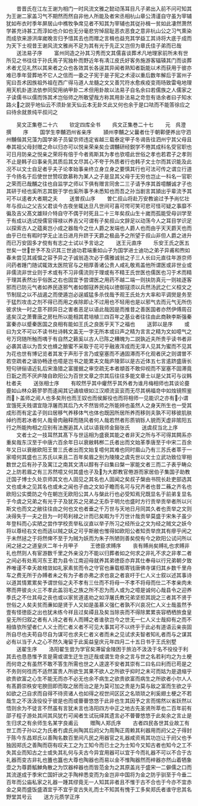 <!-- { "loadSidebar": true } -->
　　昔晋氏在江左王谢为相门一时风流文雅之懿动荡耳目凡子弟出入前不问可知其为王谢二家盖习气不期然而然自非他人所能及者宋丞相杭山章公清谨自守虽为宰辅犹如布衣时季年屏居山中樵牧争席见者不知其为宰辅也其従孙楫一贫如此凄然萧然学甚充诗甚工而淳如也介如也无分毫悲穷悼屈耻恶衣恶食之意非杭山公之习气熏染而成欤来游洪庠嵗晚言归予惜其去也而赠之言楫也益充其学益工其诗将大底于成而为天下士视昔王谢风流文雅尚不足为其有光于先正又岂但为章氏佳子弟而已哉
　　送法易子序
　　富州同造之孙其习秀而文其儒喜谈葬术凡地理家前所未有世所见之书往往于孙氏焉子宪独朴而野近年有凊江皮氏好客务施游客辐辏其门而谈葬术者尤见礼然以其来者之众也各效其长各逞其异闻者熟知者翫能以术而获用于彼亦难已季年营葬地不它人之信而一委之子宪于是子宪之术浸以重后数年解后于富州子宪曰吾术因族祖外祖在西广得马道人龙髓之文又善咒符水愈疾疫变雨旸致雷电地理用天机卦道法依参同契用纳甲卦二术但用卦故以法易子自名余曰若儒族之人儒家之子读儒书以儒而饰其术岂俗师之所敢望哉方称其用卦法易之竒忽有诰余者曰子知水路火之説乎地仙云不须卦坐天仙云本无卦爻此又何也余于是口呿而不能答徐应之曰待余就景纯平叔问之



　　吴文正集卷二十六
　　钦定四库全书
　　呉文正集巻二十七
　　元　呉澄　撰
　　序
　　国学生李黼泗州省亲序
　　頴州李黼之父曩者仕于朝鄿便养出守泗州黼偕其兄藻为国学弟子员留京师违定省越三载泰定甲子冬谒告往泗州宁其父母且奉其祖父母封赠之命以归亦可以悦亲荣亲矣佥谓黼研经鋭学不倦其成科名受官职也可日月防亲之悦亲之荣将有倍于今者焉斯其为孝也欤噫此世俗之孝也若君子之孝则不止是韩子曰事亲先其质后其文尽其心不夸于外质者行也韩子文士尔而其识能及此况不以文士自足者乎夫子论孝始事亲终立身立身之要慎其行也可法可传之谓立行道于今扬名于后使世世赞叹歆慕称为某人之子是显其父母于无穷也岂止一科名一官职之荣而已哉黼之往也自监学之师以下俱有赠言同舍二三子请予序其首噫黼诚才子也其研于经也奚所志其鋭于学也奚所事予未悉知也而吾之孙当剧言其頴出乎辈流予其可不以逺者大者期之夫
　　送曽叔山序
　　曽仁叔山将赴万安教谕过予予尚忆壮年与叔山之父吉父君谈今古夜坐辄达旦凡世间可喜可愕可笑可悲可怪可疑之事靡不徧及吉父髙文雄辩介特自守不偶于时死且二十三年矣叔山生十嵗而孤能受母训学至于有成以选试授儒官得禄以养吉父可谓有子矣叔山文辞足以动荡今人之耳目学识足以探索古人之蕴奥岂小成之器哉今之仕人爵之发端也人爵人也而由乎天天爵天也而由乎已仕有暇时学无止法日进月升跻于天爵之极品予之所望于叔山非但人爵之进升而已万安固多才傥有有志之士试以予言谂之
　　送王元直序
　　乐安王氏之医五世矣一世世予不及识其三世迪功君端重如山子为国学进士迪功之弟子异甫和煦如春未尝见其戚愠之容予异之子诚翁造次必于儒雅诚翁之子三人长曰元直往年游京师问药者踵门随试辄效太医院官与之相厚善诸公贵人咸礼敬焉盖他所谓医或非世业或非儒流非世业则于术或有不习非儒流则于理或有不精王氏世医也儒医也习于术而精于理其表然出乎俗医之右也固宜予尝谓医之用药不越二端一则扶防真元一则袪逐客邪而已防元气者如养民逐邪气者如御冦养民纯以徳御冦须以兵然汤武之仁义桓文之节制屈之以不战遏之而使遁岂必逞威猛多杀伐哉予观王氏处方大率和平调爕是务至于猛烈攻击之剂不得已而用之疾除即止不过用也不轻用也是以邪气去而元气无所伤彼求快一时之意不顾异日之害者恶足以语此哉因是而推昔之善医国者亦然伊傅周召逺矣汉之萧曹唐之房杜所以能相其君培植三四百年之基业者往往由此商鞅李斯强秦富秦亦以蹙秦医国之良相有能如王氏之良医乎天下之福也
　　送郭以是序
　　或曰为文不可以不读书杜诗韩文盖无一字无所本或曰声之精为言言之精为文如噫气之号万窍随所触而喁于有自然之籁奚以古人已陈之糟魄为二説孰近夫所贵乎读书者非必袭其语以为吾文也蜂之酿蜜不采取于花可乎融液浑成而无滓人见其为蜜而不见其为花也世有博记览者其发于声形于言乃或窒塞而不通固滞而不化观者厌之则谓曽不若空疏者之谐协畅逹也噫是岂书之能累夫文哉庐陵郭以是古近体五七言逺跻盛唐长短句骈俪语近轧后宋渔猎之富援据之审空疏无本者頫首不敢仰视而不室塞不固滞竟日翫之而不厌庐陵自欧阳公为百世文章之宗其后往往多能文章士以是父其可与议韩杜者夫
　　送张相士序
　　有皎然乎其中癯然乎其外者为谁月梅相师也其谈论亹亹如山林众籁翏翏而逺闻其记诵琅珢如江汉顺流衮衮而无尽其祸福竒中如烛镜照鉴而卜盖师之阅人也多矣刑也而王奴也而侯厮役也而将相师一见能识之亦有小谓宜饿死夭贱谓宜隐浮屠而其后乃大不然皆师之所能辨也虽然人之身天所生也一受其成形而有定孟子则曰居移气养移体气也体也既因所居所养而移则夫孰不可移彼肌肤绰约而若冰者何人哉骨肉融释而随风者何人哉若然者形质销铄人貌而天虚非隂阳五行之所能拘相之应别有法邂逅其人试以语我师金谿张氏
　　送虞叔当北上序
　　文者士之一技耳然其髙下与世运相为盛衰其能之者非天之所与不可得其闗系亦重矣哉东汉至于中唐六百余年日以衰敝韩栁二氏者出而文始革季唐至于中宋二百余年又日以衰敝欧阳王曽三氏者出而文始复噫何其难也同时眉山乃有三苏氏者萃于一家噫何其盛也三苏氏以来且二百年矣眉之别为陵陵之虞先世以文士立武功致位宰相数世之后有孙子及寓江之南其文清以醇有子曰集曰槃一家能文者三而二子表乎畴众之上防若眉之有三苏然噫又何其盛也子及为大郡教官倦游而家居伯子集国子助教迁国子博士久处京师其文也人固见之其名也人固闻之矣叔子槃由书院长赴吏部选其文也或未之见其名也或未之闻也子由之文如子瞻而名可与兄齐者也昔二蘓之齐名也欧阳公实奬防之今在朝岂无欧阳公其人与槃此行也必受知焉兄既显名于前弟复显名于今虞之兄弟之有光于子及犹苏之兄弟之无忝于明允也盛时方行贡举贡举者所以兴斯文也而文之敝往往由之何也文也者垂之千万世与天地日月同其久者也贡举之文则决得失于一夫之目为一时苟利禄之计而已矣暇为千万世计哉贡举莫盛于宋朱子虽少年登科而心实陋之尝作学校贡举私议直以举子所习之经所业之文为经之贼文之妖今将以尊经右文也而适以贼之妖之可乎斯敝也惟得如欧阳公者知贡举庶其有瘳乎闲之于未然拯之于将然俾不至于为贼为妖而为朱子所陋则善矣傥有今之欧阳公试问所以闲之拯之之道皇庆二年十月甲子
　　王徳臣求赙序
　　丧有赙尚矣赙礼也求赙非礼也然则人有宦游数千里之外亲没力不能以归葬者如之何求之非礼不求之非孝二者之间必有处焉河东王君为县令江南迎母就养其弟徳臣亦弃其仕奉母以行兄弟朝夕致养唯谨不幸夭故棺敛如礼家素贫而令之守官也亷载柩寄钱唐佛寺谋归其乡数千里舟车之费无所于办赙者未之有为子者亦弗之求也哀之者哀吁于仁人义士叙以述其事诗以道其情累累矣予谓世俗之夫不孝有三仕而不将母一不孝不将母而仕二不孝亲肉未寒而畀彼炎火三不孝此盖羽毛之族之所不忍为而人或为之噫是诚何心哉县令之迎养季氏之不仕其母之丧也或以家贫道逺劝之如浮屠氏教兄弟坚拒其説之三者其不贤于世俗之人矣夫贫而亷如是贤于人又如是虽慕义强仁者孰不兴哀况仁人义士哉虽然予壹有怪徳臣之出也犹未练今祥且过矣禫且及矣当除丧而不得除累累丧容栖栖旅食皇皇无所归叙之者有人诗之者有人而赙之者谁欤岂今之世无一仁人义士哉抑有之而不相值欤所望者仁人义士而仁者义者不可见大事其可不以终乎于此必有道语云亲丧固所自尽也夫苟自尽自为谋可也求夫仁者义者而未之见试求夫智者知礼者而与之谋其必有以当于人之心不然久淹留于此奚益皇庆元年四月二十五日书于王氏别墅
　　送翟生序
　　洛阳翟生尝为学官矣滞留金陵困于旅泊不汲汲于名不役役于利其去也恳恳惟予言是需或谓生迂生岂迂哉或谓生竒余之言与世之名若利均之为土梗而何竒之有虽然不敢不答生所需也世之人遑遑不安者其崇有二曰名曰利而已苟是之不务则何徃而不适然富贵人所欲生其果不欲人之所欲乎抑时之未可而姑为是退缩乎欲贵欲富之心生不能无而亦不必无也余不病生之欲贵欲富而病生之所欲者小尔人人有髙爵崇秩安宅腴田即而取之居而治之是为莫可加之贵是为莫与敌之富而生欲之乎如欲之己自求而自得不待资诸人也如得之视世间区区之名琐琐之利奚翅土梗之不若哉生之不汲汲役役于彼是也而或瞢瞢悠悠于此非也生其因予之言而惕然以省跃然以悟则余为不徒言不然虽有言犹未言也洛阳四方中正之地古先圣贤所萃也二百年前有邵子程子游处其间其风犹冇可闻者生试玩绎其遗言必不瞢瞢悠悠于此矣余之言止是生归求之有余师生名某字良甫云
　　赠陶人郑氏序
　　古者四民各世其业故工有世工而子孙以之为氏者冇虞氏尚陶其后阏父为周陶正周赖其利器用而阏父之子得封于陈今东昌郑氏以善陶名数百里间凡民之用器官之礼器咸资焉其功岂让于阏父也予独因郑氏之善陶而窃有叹夫工之为工知今而已士之为士知今又知古者也知今之工不失其业而知古之士或失其礼何与夫古今异宜用器可以宜于今而礼器不可以不合于古礼器而变古非礼也簠也簋也大尊也陶器也而易以金不惟陶器然而梓器亦然山着牺象壶之为尊爵觚觯角散之为饮器梓器也而皆范金为之其原盖兆于盛宋一二僻儒之口而其流遂成于季宋亡国奸谀之手陶梓悉变而为金岂非中国将为金之防乎驯至于今垂二百年而公庙私家之礼器一踵其缪竟无一人知其非者且不惟于古不合也于今亦不宜赤金之臭而盛饭盛酒宜乎不宜乎变古失礼而士不知其有愧于工多矣郑氏者谁守忠其名野堂其号云
　　送方元质学正序
